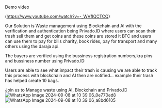Demo  video

(https://www.youtube.com/watch?v=-_WVflQCTCQ)

Our Solution is Waste management using Blockchain and AI with the verification and authentication being Privado.ID
where users can scan their trash sell them and get coins and these coins are stored it BTC and users can use them to pay for bills charity, book rides, pay for transport and many others using the daraja api.

The buyers are verified using the bussiness registration numbers,kra pins and bussiness number using Privado.ID

Users are able to see what impact their trash is causing we are able to track this process with blockchain and AI then are notified... example their trash has helped create 10 bags.

Join us to Manage waste using AI, Blockchain and Privado.ID
![WhatsApp Image 2024-09-08 at 10 39 06_0e770ed8](https://github.com/user-attachments/assets/c10fb0b6-a2d4-4a26-be36-28aa689d8498)
![WhatsApp Image 2024-09-08 at 10 39 06_a8bd6105](https://github.com/user-attachments/assets/018a808e-ad13-47c2-9044-c1c8a7af0814)

